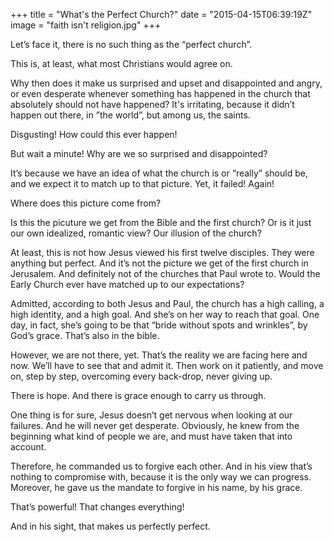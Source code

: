 +++
title = "What's the Perfect Church?"
date = "2015-04-15T06:39:19Z"
image = "faith isn't religion.jpg"
+++

Let’s face it, there is no such thing as the “perfect church”.

This is, at least, what most Christians would agree on.

Why then does it make us surprised and upset and disappointed and angry, or even desperate whenever something has happened in the church that absolutely should not have happened? It's irritating, because it didn’t happen out there, in ”the world”, but among us, the saints.

Disgusting! How could this ever happen!

But wait a minute! Why are we so surprised and disappointed?

It’s because we have an idea of what the church is or “really” should be, and we expect it to match up to that picture. Yet, it failed! Again!

Where does this picture come from?

Is this the picuture we get from the Bible and the first church? Or is it just our own idealized, romantic view? Our illusion of the church?

At least, this is not how Jesus viewed his first twelve disciples. They were anything but perfect. And it’s not the picture we get of the first church in Jerusalem. And definitely not of the churches that Paul wrote to. Would the Early Church ever have matched up to our expectations?

Admitted, according to both Jesus and Paul, the church has a high calling, a high identity, and a high goal. And she’s on her way to reach that goal. One day, in fact, she’s going to be that “bride without spots and wrinkles”, by God’s grace. That’s also in the bible.

However, we are not there, yet. That’s the reality we are facing here and now. We’ll have to see that and admit it. Then work on it patiently, and move on, step by step, overcoming every back-drop, never giving up.

There is hope. And there is grace enough to carry us through.

One thing is for sure, Jesus doesn’t get nervous when looking at our failures. And he will never get desperate.  Obviously, he knew from the beginning what kind of people we are, and must have taken that into account.

Therefore, he commanded us to forgive each other. And in his view that’s nothing to compromise with, because it is the only way we can progress. Moreover, he gave us the mandate to forgive in his name, by his grace.

That’s powerful! That changes everything!

And in his sight, that makes us perfectly perfect.
